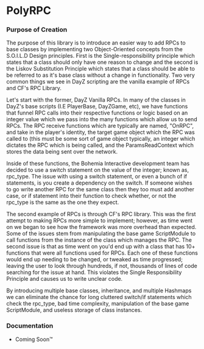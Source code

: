 # PolyRPC

### Purpose of Creation
The purpose of this library is to introduce an easier way to add RPCs to base classes by implementing two Object-Oriented concepts from the S.O.I.L.D Design principles. First is the Single-responsibility principle which states that a class should only have one reason to change and the second is the Liskov Substitution Principle which states that a class should be able to be referred to as it's base class without a change in functionality. Two very common things we see in DayZ scripting are the vanilla example of RPCs and CF's RPC Library.

Let's start with the former, DayZ Vanilla RPCs. In many of the classes in DayZ's base scripts (I.E PlayerBase, DayZGame, etc), we have functions that funnel RPC calls into their respective functions or logic based on an integer value which we pass into the many functions which allow us to send RPCs. The RPC receive functions which are typically are named, "OnRPC", and take in the player's identity, the target game object which the RPC was called to (this must be some sort of game object typically, an integer which dictates the RPC which is being called, and the ParamsReadContext which stores the data being sent over the network.

Inside of these functions, the Bohemia Interactive development team has decided to use a switch statement on the value of the integer; known as, rpc_type. The issue with using a switch statement, or even a bunch of if statements, is you create a dependency on the switch. If someone wishes to go write another RPC for the same class then they too must add another case, or if statement into their function to check whether, or not the rpc_type is the same as the one they expect.

The second example of RPCs is through CF's RPC library. This was the first attempt to making RPCs more simple to implement; however, as time went on we began to see how the framework was more overhead than expected. Some of the issues stem from manipulating the base game ScriptModule to call functions from the instance of the class which manages the RPC. The second issue is that as time went on you'd end up with a class that has 10+ functions that were all functions used for RPCs. Each one of these functions would end up needing to be changed, or tweaked as time progressed; leaving the user to look through hundreds, if not, thousands of lines of code searching for the issue at hand. This violates the Single Responsibility Principle and causes us to write unclear code.

By introducing multiple base classes, inheritance, and multiple Hashmaps we can eliminate the chance for long cluttered switch/if statements which check the rpc_type, bad time complexity, manipulation of the base game ScriptModule, and useless storage of class instances.

### Documentation
- Coming Soon™
